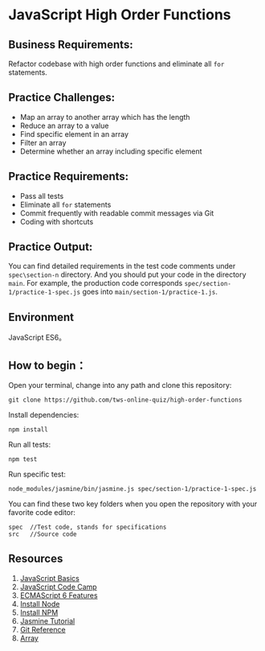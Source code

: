 # JavaScript High Order Functions

## Business Requirements:
Refactor codebase with high order functions and eliminate all `for` statements.

## Practice Challenges:
* Map an array to another array which has the length
* Reduce an array to a value
* Find specific element in an array
* Filter an array
* Determine whether an array including specific element

## Practice Requirements:
* Pass all tests
* Eliminate all `for` statements
* Commit frequently with readable commit messages via Git
* Coding with shortcuts

## Practice Output:
You can find detailed requirements in the test code comments under `spec\section-n` directory. And you should put your code in the directory `main`.
For example, the production code corresponds `spec/section-1/practice-1-spec.js` goes into `main/section-1/practice-1.js`.

## Environment
JavaScript ES6。

## How to begin：
Open your terminal, change into any path and clone this repository:
```
git clone https://github.com/tws-online-quiz/high-order-functions
```
Install dependencies:
```
npm install
```
Run all tests:
```
npm test
```
Run specific test:
```
node_modules/jasmine/bin/jasmine.js spec/section-1/practice-1-spec.js
```
You can find these two key folders when you open the repository with your favorite code editor:
```
spec  //Test code, stands for specifications
src   //Source code
```

## Resources
1. [JavaScript Basics](https://developer.mozilla.org/en-US/docs/Learn/Getting_started_with_the_web/JavaScript_basics)
2. [JavaScript Code Camp](https://www.freecodecamp.org/challenges/comment-your-javascript-code)
3. [ECMAScript 6 Features](http://es6.ruanyifeng.com/)
4. [Install Node](https://github.com/creationix/nvm)
5. [Install NPM](https://github.com/npm/npm)
6. [Jasmine Tutorial](http://jasmine.github.io/2.4/introduction.html)
7. [Git Reference](https://git-scm.com/docs)
8. [Array](https://developer.mozilla.org/en-US/docs/Web/JavaScript/Reference/Global_Objects/Array)

